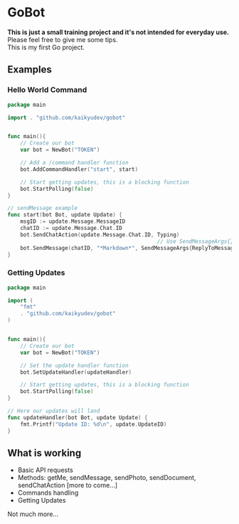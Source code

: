 # GoBot

**This is just a small training project and it's not intended for everyday use.**<br>
Please feel free to give me some tips.<br>
This is my first Go project.<br>

## Examples

### Hello World Command
```go
package main

import . "github.com/kaikyudev/gobot"


func main(){
	// Create our bot
	var bot = NewBot("TOKEN")

	// Add a /command handler function
	bot.AddCommandHandler("start", start)

	// Start getting updates, this is a blocking function
	bot.StartPolling(false)
}

// sendMessage example
func start(bot Bot, update Update) {
	msgID := update.Message.MessageID
	chatID := update.Message.Chat.ID
	bot.SendChatAction(update.Message.Chat.ID, Typing)
	                                           // Use SendMessageArgs{} to pass only what you need
	bot.SendMessage(chatID, "*Markdown*", SendMessageArgs{ReplyToMessageID:msgID, ParseMode:Markdown})
}
```

### Getting Updates
```go
package main

import (
	"fmt"
	. "github.com/kaikyudev/gobot"
)


func main(){
	// Create our bot
	var bot = NewBot("TOKEN")

	// Set the update handler function
	bot.SetUpdateHandler(updateHandler)

	// Start getting updates, this is a blocking function
	bot.StartPolling(false)
}

// Here our updates will land
func updateHandler(bot Bot, update Update) {
	fmt.Printf("Update ID: %d\n", update.UpdateID)
}
```


## What is working

* Basic API requests
* Methods: getMe, sendMessage, sendPhoto, sendDocument, sendChatAction [more to come...]
* Commands handling
* Getting Updates

Not much more...